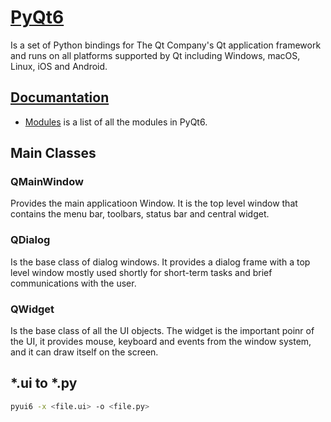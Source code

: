 # [PyQt6](https://www.riverbankcomputing.com/software/pyqt/intro)

Is a set of Python bindings for The Qt Company's Qt application framework and runs on all platforms supported by Qt including Windows, macOS, Linux, iOS and Android.

## [Documantation](https://www.riverbankcomputing.com/static/Docs/PyQt6/)

- [Modules](https://doc.qt.io/qtforpython-5/modules.html) is a list of all the modules in PyQt6.

## Main Classes

### QMainWindow

Provides the main applicatioon Window. It is the top level window that contains the menu bar, toolbars, status bar and central widget.

### QDialog

Is the base class of dialog windows. It provides a dialog frame with a top level window mostly used shortly for short-term tasks and brief communications with the user.

### QWidget

Is the base class of all the UI objects. The widget is the important poinr of the UI, it provides mouse, keyboard and events from the window system, and it can draw itself on the screen.

## \*.ui to \*.py

```bash
pyui6 -x <file.ui> -o <file.py>
```
